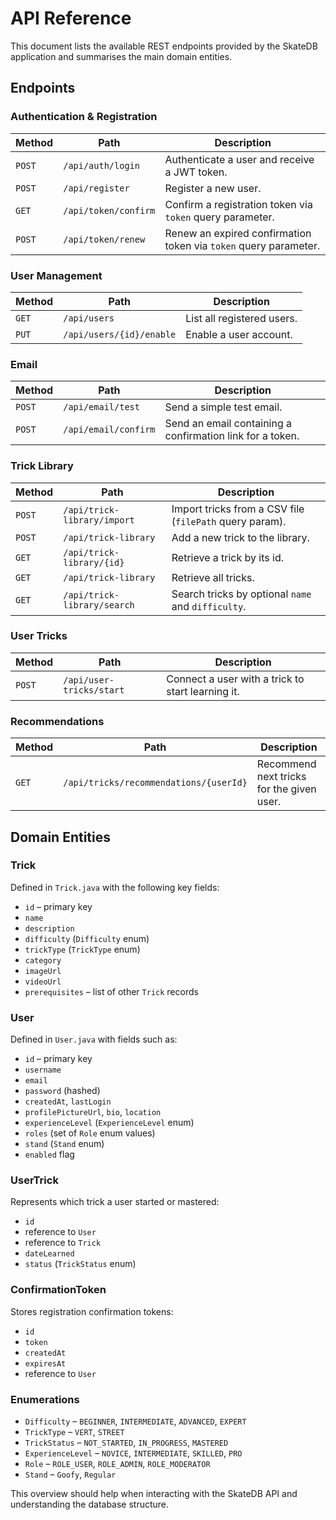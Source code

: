 # API Reference

This document lists the available REST endpoints provided by the SkateDB application and summarises the main domain entities.

## Endpoints

### Authentication & Registration

| Method | Path | Description |
| ------ | ---- | ----------- |
| `POST` | `/api/auth/login` | Authenticate a user and receive a JWT token. |
| `POST` | `/api/register` | Register a new user. |
| `GET` | `/api/token/confirm` | Confirm a registration token via `token` query parameter. |
| `POST` | `/api/token/renew` | Renew an expired confirmation token via `token` query parameter. |

### User Management

| Method | Path | Description |
| ------ | ---- | ----------- |
| `GET` | `/api/users` | List all registered users. |
| `PUT` | `/api/users/{id}/enable` | Enable a user account. |

### Email

| Method | Path | Description |
| ------ | ---- | ----------- |
| `POST` | `/api/email/test` | Send a simple test email. |
| `POST` | `/api/email/confirm` | Send an email containing a confirmation link for a token. |

### Trick Library

| Method | Path | Description |
| ------ | ---- | ----------- |
| `POST` | `/api/trick-library/import` | Import tricks from a CSV file (`filePath` query param). |
| `POST` | `/api/trick-library` | Add a new trick to the library. |
| `GET` | `/api/trick-library/{id}` | Retrieve a trick by its id. |
| `GET` | `/api/trick-library` | Retrieve all tricks. |
| `GET` | `/api/trick-library/search` | Search tricks by optional `name` and `difficulty`. |

### User Tricks

| Method | Path | Description |
| ------ | ---- | ----------- |
| `POST` | `/api/user-tricks/start` | Connect a user with a trick to start learning it. |

### Recommendations

| Method | Path | Description |
| ------ | ---- | ----------- |
| `GET` | `/api/tricks/recommendations/{userId}` | Recommend next tricks for the given user. |

## Domain Entities

### Trick
Defined in `Trick.java` with the following key fields:

- `id` – primary key
- `name`
- `description`
- `difficulty` (`Difficulty` enum)
- `trickType` (`TrickType` enum)
- `category`
- `imageUrl`
- `videoUrl`
- `prerequisites` – list of other `Trick` records

### User
Defined in `User.java` with fields such as:

- `id` – primary key
- `username`
- `email`
- `password` (hashed)
- `createdAt`, `lastLogin`
- `profilePictureUrl`, `bio`, `location`
- `experienceLevel` (`ExperienceLevel` enum)
- `roles` (set of `Role` enum values)
- `stand` (`Stand` enum)
- `enabled` flag

### UserTrick
Represents which trick a user started or mastered:

- `id`
- reference to `User`
- reference to `Trick`
- `dateLearned`
- `status` (`TrickStatus` enum)

### ConfirmationToken
Stores registration confirmation tokens:

- `id`
- `token`
- `createdAt`
- `expiresAt`
- reference to `User`

### Enumerations

- `Difficulty` – `BEGINNER`, `INTERMEDIATE`, `ADVANCED`, `EXPERT`
- `TrickType` – `VERT`, `STREET`
- `TrickStatus` – `NOT_STARTED`, `IN_PROGRESS`, `MASTERED`
- `ExperienceLevel` – `NOVICE`, `INTERMEDIATE`, `SKILLED`, `PRO`
- `Role` – `ROLE_USER`, `ROLE_ADMIN`, `ROLE_MODERATOR`
- `Stand` – `Goofy`, `Regular`

This overview should help when interacting with the SkateDB API and understanding the database structure.

